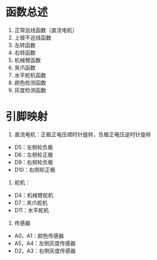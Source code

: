 # 函数总述
1. 正常巡线函数（直流电机）
2. 上坡不巡线函数
3. 左转函数
4. 右转函数
5. 机械臂函数
6. 夹爪函数
7. 水平舵机函数
8. 颜色检测函数
9. 灰度检测函数
# 引脚映射
1. 直流电机：正极正电压顺时针旋转，负极正电压逆时针旋转
- D5：左侧轮负极
- D6：左侧轮正极
- D9：右侧轮负极
- D10：右侧轮正极
1. 舵机：
- D4：机械臂舵机
- D7：夹爪舵机
- D11：水平舵机
1. 传感器
- A0，A1：颜色传感器
- A5，A4：左侧灰度传感器
- D2，A3：右侧灰度传感器